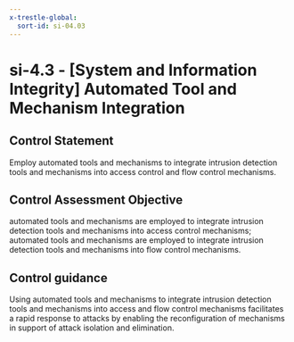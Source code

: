 ```yaml
---
x-trestle-global:
  sort-id: si-04.03
---
```


# si-4.3 - \[System and Information Integrity\] Automated Tool and Mechanism Integration

## Control Statement

Employ automated tools and mechanisms to integrate intrusion detection tools and mechanisms into access control and flow control mechanisms.

## Control Assessment Objective

automated tools and mechanisms are employed to integrate intrusion detection tools and mechanisms into access control mechanisms;
automated tools and mechanisms are employed to integrate intrusion detection tools and mechanisms into flow control mechanisms.

## Control guidance

Using automated tools and mechanisms to integrate intrusion detection tools and mechanisms into access and flow control mechanisms facilitates a rapid response to attacks by enabling the reconfiguration of mechanisms in support of attack isolation and elimination.
